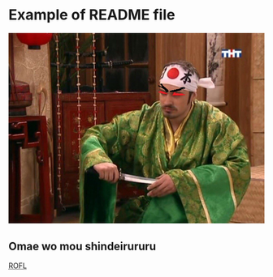 Example of README file
=======
![Omae wo mou shindeiru](1.jpg)
## Omae wo mou shindeirururu
<abbr title="Rolling on Floor Laughing ">ROFL</abbr>
